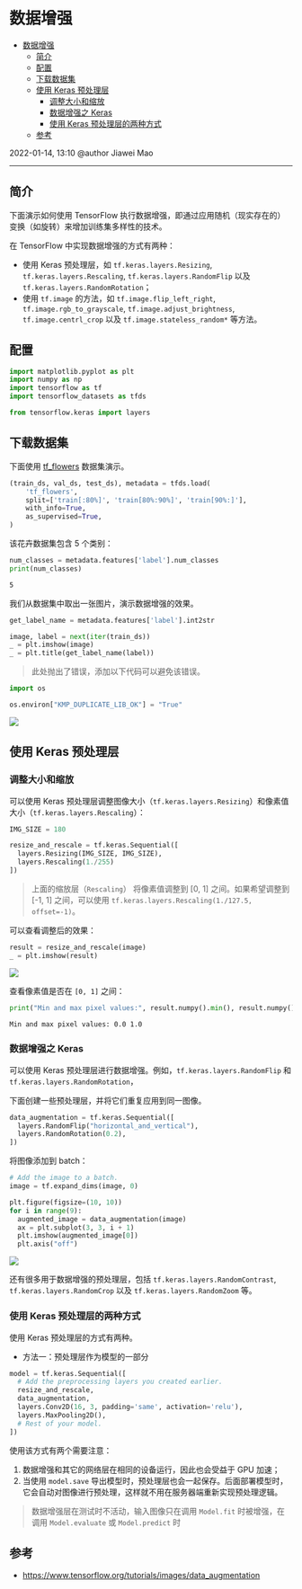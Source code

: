 # 数据增强

- [数据增强](#数据增强)
  - [简介](#简介)
  - [配置](#配置)
  - [下载数据集](#下载数据集)
  - [使用 Keras 预处理层](#使用-keras-预处理层)
    - [调整大小和缩放](#调整大小和缩放)
    - [数据增强之 Keras](#数据增强之-keras)
    - [使用 Keras 预处理层的两种方式](#使用-keras-预处理层的两种方式)
  - [参考](#参考)

2022-01-14, 13:10
@author Jiawei Mao
***

## 简介

下面演示如何使用 TensorFlow 执行数据增强，即通过应用随机（现实存在的）变换（如旋转）来增加训练集多样性的技术。

在 TensorFlow 中实现数据增强的方式有两种：

- 使用 Keras 预处理层，如 `tf.keras.layers.Resizing`, `tf.keras.layers.Rescaling`, `tf.keras.layers.RandomFlip` 以及 `tf.keras.layers.RandomRotation`；
- 使用 `tf.image` 的方法，如 `tf.image.flip_left_right`, `tf.image.rgb_to_grayscale`, `tf.image.adjust_brightness`, `tf.image.centrl_crop` 以及 `tf.image.stateless_random*` 等方法。

## 配置

```python
import matplotlib.pyplot as plt
import numpy as np
import tensorflow as tf
import tensorflow_datasets as tfds

from tensorflow.keras import layers
```

## 下载数据集

下面使用 [tf_flowers](https://www.tensorflow.org/datasets/catalog/tf_flowers) 数据集演示。

```python
(train_ds, val_ds, test_ds), metadata = tfds.load(
    'tf_flowers',
    split=['train[:80%]', 'train[80%:90%]', 'train[90%:]'],
    with_info=True,
    as_supervised=True,
)
```

该花卉数据集包含 5 个类别：

```python
num_classes = metadata.features['label'].num_classes
print(num_classes)
```

```sh
5
```

我们从数据集中取出一张图片，演示数据增强的效果。

```python
get_label_name = metadata.features['label'].int2str

image, label = next(iter(train_ds))
_ = plt.imshow(image)
_ = plt.title(get_label_name(label))
```

> 此处抛出了错误，添加以下代码可以避免该错误。

```python
import os

os.environ["KMP_DUPLICATE_LIB_OK"] = "True"
```

![](images/2022-01-14-14-15-59.png)

## 使用 Keras 预处理层

### 调整大小和缩放

可以使用 Keras 预处理层调整图像大小（`tf.keras.layers.Resizing`）和像素值大小（`tf.keras.layers.Rescaling`）：

```python
IMG_SIZE = 180

resize_and_rescale = tf.keras.Sequential([
  layers.Resizing(IMG_SIZE, IMG_SIZE),
  layers.Rescaling(1./255)
])
```

> 上面的缩放层（`Rescaling`） 将像素值调整到 [0, 1] 之间。如果希望调整到 [-1, 1] 之间，可以使用 `tf.keras.layers.Rescaling(1./127.5, offset=-1)`。

可以查看调整后的效果：

```python
result = resize_and_rescale(image)
_ = plt.imshow(result)
```

![](images/2022-01-14-14-52-27.png)

查看像素值是否在 `[0, 1]` 之间：

```python
print("Min and max pixel values:", result.numpy().min(), result.numpy().max())
```

```sh
Min and max pixel values: 0.0 1.0
```

### 数据增强之 Keras

可以使用 Keras 预处理层进行数据增强。例如，`tf.keras.layers.RandomFlip` 和 `tf.keras.layers.RandomRotation`，

下面创建一些预处理层，并将它们重复应用到同一图像。

```python
data_augmentation = tf.keras.Sequential([
  layers.RandomFlip("horizontal_and_vertical"),
  layers.RandomRotation(0.2),
])
```

将图像添加到 batch：

```python
# Add the image to a batch.
image = tf.expand_dims(image, 0)
```

```python
plt.figure(figsize=(10, 10))
for i in range(9):
  augmented_image = data_augmentation(image)
  ax = plt.subplot(3, 3, i + 1)
  plt.imshow(augmented_image[0])
  plt.axis("off")
```

![](images/output.png)

还有很多用于数据增强的预处理层，包括 `tf.keras.layers.RandomContrast`, `tf.keras.layers.RandomCrop` 以及 `tf.keras.layers.RandomZoom` 等。

### 使用 Keras 预处理层的两种方式

使用 Keras 预处理层的方式有两种。

- 方法一：预处理层作为模型的一部分

```python
model = tf.keras.Sequential([
  # Add the preprocessing layers you created earlier.
  resize_and_rescale,
  data_augmentation,
  layers.Conv2D(16, 3, padding='same', activation='relu'),
  layers.MaxPooling2D(),
  # Rest of your model.
])
```

使用该方式有两个需要注意：

1. 数据增强和其它的网络层在相同的设备运行，因此也会受益于 GPU 加速；
2. 当使用 `model.save` 导出模型时，预处理层也会一起保存。后面部署模型时，它会自动对图像进行预处理，这样就不用在服务器端重新实现预处理逻辑。

> 数据增强层在测试时不活动，输入图像只在调用 `Model.fit` 时被增强，在调用 `Model.evaluate` 或 `Model.predict` 时

## 参考

- https://www.tensorflow.org/tutorials/images/data_augmentation
